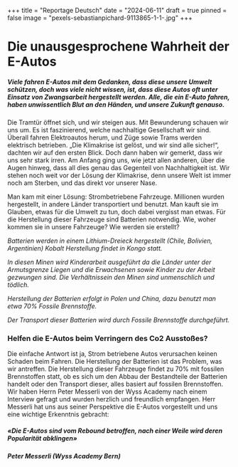 +++
title = "Reportage Deutsch"
date = "2024-06-11"
draft = true
pinned = false
image = "pexels-sebastianpichard-9113865-1-1-.jpg"
+++
# Die unausgesprochene Wahrheit der E-Autos 

##### Viele fahren E-Autos mit dem Gedanken, dass diese unsere Umwelt schützen, doch was viele nicht wissen, ist, dass diese Autos oft unter Einsatz von Zwangsarbeit hergestellt werden. Alle, die ein E-Auto fahren, haben unwissentlich Blut an den Händen, und unsere Zukunft genauso. 

Die Tramtür öffnet sich, und wir steigen aus. Mit Bewunderung schauen wir uns um. Es ist faszinierend, welche nachhaltige Gesellschaft wir sind. Überall fahren Elektroautos herum, und Züge sowie Trams werden elektrisch betrieben. „Die Klimakrise ist gelöst, und wir sind alle sicher!“, dachten wir auf den ersten Blick. Doch dann haben wir gemerkt, dass wir uns sehr stark irren. Am Anfang ging uns, wie jetzt allen anderen, über die Augen hinweg, dass all dies genau das Gegenteil von Nachhaltigkeit ist. Wir stehen noch weit vor der Lösung der Klimakrise, denn unsere Welt ist immer noch am Sterben, und das direkt vor unserer Nase. 

Man kam mit einer Lösung: Strombetriebene Fahrzeuge. Millionen wurden hergestellt, in andere Länder transportiert und benutzt. Man kauft sie im Glauben, etwas für die Umwelt zu tun, doch dabei vergisst man etwas. Für die Herstellung dieser Fahrzeuge sind Batterien notwendig. Wie, woher kommen sie in unsere Fahrzeuge? Wie werden sie erstellt?  



*Batterien werden in einem Lithium-Dreieck hergestellt (Chile, Bolivien, Argentinien) Kobalt Herstellung findet in Kongo statt.* 

*In diesen Minen wird Kinderarbeit ausgeführt da die Länder unter der Armutsgrenze Liegen und die Erwachsenen sowie Kinder zu der Arbeit gezwungen sind. Die Verhältnissein den Minen sind unmenschlich und tödlich.* 

*Herstellung der Batterien erfolgt in Polen und China, dazu benutzt man etwa 70% Fossile Brennstoffe.* 

*Der Transport dieser Batterien wird durch Fossile Brennstoffe durchgeführt.* 

### Helfen die E-Autos beim Verringern des Co2 Ausstoßes?  

Die einfache Antwort ist ja, Strom betriebene Autos verursachen keinen Schaden beim Fahren. Die Herstellung der Batterien ist das Problem, was wir antreffen. Die Herstellung dieser Fahrzeuge findet zu 70% mit fossilen Brennstoffen statt, ob es sich um den Abbau der Bestandteile der Batterien handelt oder den Transport dieser, alles basiert auf fossilen Brennstoffen. Wir haben Herrn Peter Messerli von der Wyss Academy nach einem Interview gefragt und wurden herzlich und freundlich empfangen. Herr Messerli hat uns aus seiner Perspektive die E-Autos vorgestellt und uns eine wichtige Erkenntnis gebracht:  



##### *«Die E-Autos sind vom Rebound betroffen, nach einer Weile wird deren Popularität abklingen»* 

##### *Peter Messerli (Wyss Academy Bern)* 

![]()